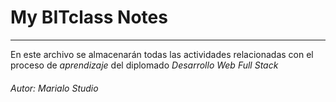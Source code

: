 # My BITclass Notes
---
En este archivo se almacenarán todas las actividades relacionadas con el proceso de *aprendizaje* del diplomado *Desarrollo Web Full Stack*
###### Autor: Marialo Studio
